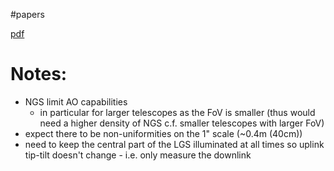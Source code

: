 #papers 

[pdf](file:///Users/u6955379/Documents/PhD/papers/Sodium_layer_density_anisotropies_as_a_reference_for_tip-tilt_measurements_in_Laser_Guide_Stars.pdf)

# Notes:
- NGS limit AO capabilities
	- in particular for larger telescopes as the FoV is smaller (thus would need a higher density of NGS c.f. smaller telescopes with larger FoV)
- expect there to be non-uniformities on the 1" scale (~0.4m (40cm))
- need to keep the central part of the LGS illuminated at all times so uplink tip-tilt doesn't change - i.e. only measure the downlink